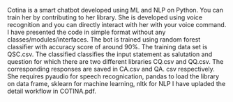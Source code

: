Cotina is a smart chatbot developed using ML and NLP on Python. You can train her by contributing to her library. She is developed using voice recognition and you can directly interact with her with your voice command. I have presented the code in simple format without any classes/modules/interfaces. The bot is trained using random forest classifier with accuracy score of around 90%. The training data set is QSC.csv. The classified classifies the input statement as salutation and question for which there are two different libraries CQ.csv and QQ.csv. The corresponding responses are saved in CA.csv and QA. csv respectively. She requires pyaudio for speech recognication, pandas to load the library on data frame, sklearn for machine learning, nltk for NLP I have upladed the detail workflow in COTINA.pdf.
